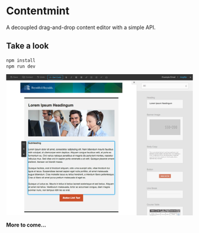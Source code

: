 # Contentmint

A decoupled drag-and-drop content editor with a simple API.

## Take a look
```
npm install
npm run dev
```

![editor](./editor.png)

__More to come...__